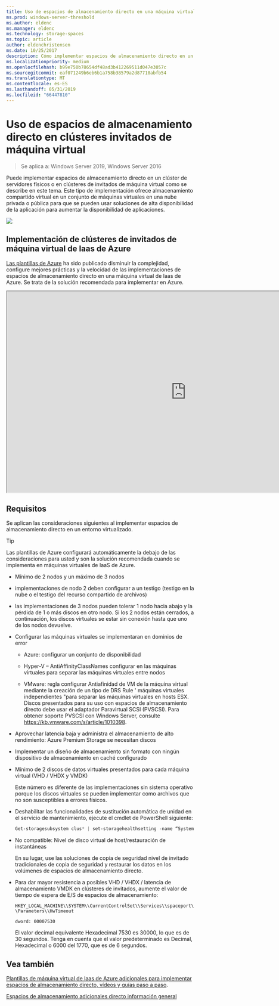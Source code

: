 ```yaml
---
title: Uso de espacios de almacenamiento directo en una máquina virtual
ms.prod: windows-server-threshold
ms.author: eldenc
ms.manager: eldenc
ms.technology: storage-spaces
ms.topic: article
author: eldenchristensen
ms.date: 10/25/2017
description: Cómo implementar espacios de almacenamiento directo en un clúster de invitado de máquina virtual, por ejemplo, en Microsoft Azure.
ms.localizationpriority: medium
ms.openlocfilehash: b99e750b78654df48ad3b412269511d047e3057c
ms.sourcegitcommit: eaf071249b6eb6b1a758b38579a2d87710abfb54
ms.translationtype: MT
ms.contentlocale: es-ES
ms.lasthandoff: 05/31/2019
ms.locfileid: "66447810"
---
```

# <a name="using-storage-spaces-direct-in-guest-virtual-machine-clusters"></a>Uso de espacios de almacenamiento directo en clústeres invitados de máquina virtual

> Se aplica a: Windows Server 2019, Windows Server 2016

Puede implementar espacios de almacenamiento directo en un clúster de servidores físicos o en clústeres de invitados de máquina virtual como se describe en este tema. Este tipo de implementación ofrece almacenamiento compartido virtual en un conjunto de máquinas virtuales en una nube privada o pública para que se pueden usar soluciones de alta disponibilidad de la aplicación para aumentar la disponibilidad de aplicaciones.

![](media/storage-spaces-direct-in-vm/storage-spaces-direct-in-vm.png)

## <a name="deploying-in-azure-iaas-vm-guest-clusters"></a>Implementación de clústeres de invitados de máquina virtual de Iaas de Azure

[Las plantillas de Azure](https://github.com/robotechredmond/301-storage-spaces-direct-md) ha sido publicado disminuir la complejidad, configure mejores prácticas y la velocidad de las implementaciones de espacios de almacenamiento directo en una máquina virtual de Iaas de Azure. Se trata de la solución recomendada para implementar en Azure.

<iframe src="https://channel9.msdn.com/Series/Microsoft-Hybrid-Cloud-Best-Practices-for-IT-Pros/Step-by-Step-Deploy-Windows-Server-2016-Storage-Spaces-Direct-S2D-Cluster-in-Microsoft-Azure/player" width="960" height="540" allowfullscreen></iframe>

## <a name="requirements"></a>Requisitos

Se aplican las consideraciones siguientes al implementar espacios de almacenamiento directo en un entorno virtualizado.

> [!TIP]
> Las plantillas de Azure configurará automáticamente la debajo de las consideraciones para usted y son la solución recomendada cuando se implementa en máquinas virtuales de IaaS de Azure.

-   Mínimo de 2 nodos y un máximo de 3 nodos

-   implementaciones de nodo 2 deben configurar a un testigo (testigo en la nube o el testigo del recurso compartido de archivos)

-   las implementaciones de 3 nodos pueden tolerar 1 nodo hacia abajo y la pérdida de 1 o más discos en otro nodo.  Si los 2 nodos están cerrados, a continuación, los discos virtuales se estar sin conexión hasta que uno de los nodos devuelve.  

-   Configurar las máquinas virtuales se implementaran en dominios de error

    -   Azure: configurar un conjunto de disponibilidad

    -   Hyper-V – AntiAffinityClassNames configurar en las máquinas virtuales para separar las máquinas virtuales entre nodos

    -   VMware: regla configurar Antiafinidad de VM de la máquina virtual mediante la creación de un tipo de DRS Rule ' máquinas virtuales independientes "para separar las máquinas virtuales en hosts ESX. Discos presentados para su uso con espacios de almacenamiento directo debe usar el adaptador Paravirtual SCSI (PVSCSI). Para obtener soporte PVSCSI con Windows Server, consulte https://kb.vmware.com/s/article/1010398.

-   Aprovechar latencia baja y administra el almacenamiento de alto rendimiento: Azure Premium Storage se necesitan discos

-   Implementar un diseño de almacenamiento sin formato con ningún dispositivo de almacenamiento en caché configurado

-   Mínimo de 2 discos de datos virtuales presentados para cada máquina virtual (VHD / VHDX y VMDK)

    Este número es diferente de las implementaciones sin sistema operativo porque los discos virtuales se pueden implementar como archivos que no son susceptibles a errores físicos.

-   Deshabilitar las funcionalidades de sustitución automática de unidad en el servicio de mantenimiento, ejecute el cmdlet de PowerShell siguiente:

    ```powershell
    Get-storagesubsystem clus* | set-storagehealthsetting -name “System.Storage.PhysicalDisk.AutoReplace.Enabled” -value “False”
    ```

-   No compatible: Nivel de disco virtual de host/restauración de instantáneas

    En su lugar, use las soluciones de copia de seguridad nivel de invitado tradicionales de copia de seguridad y restaurar los datos en los volúmenes de espacios de almacenamiento directo.

-   Para dar mayor resistencia a posibles VHD / VHDX / latencia de almacenamiento VMDK en clústeres de invitados, aumente el valor de tiempo de espera de E/S de espacios de almacenamiento:

    `HKEY_LOCAL_MACHINE\\SYSTEM\\CurrentControlSet\\Services\\spaceport\\Parameters\\HwTimeout`

    `dword: 00007530`

    El valor decimal equivalente Hexadecimal 7530 es 30000, lo que es de 30 segundos. Tenga en cuenta que el valor predeterminado es Decimal, Hexadecimal o 6000 del 1770, que es de 6 segundos.

## <a name="see-also"></a>Vea también

[Plantillas de máquina virtual de Iaas de Azure adicionales para implementar espacios de almacenamiento directo, vídeos y guías paso a paso](https://blogs.msdn.microsoft.com/clustering/2017/02/14/deploying-an-iaas-vm-guest-clusters-in-microsoft-azure/).

[Espacios de almacenamiento adicionales directo información general](https://docs.microsoft.com/en-us/windows-server/storage/storage-spaces/storage-spaces-direct-overview)
